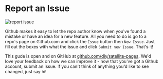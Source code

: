 # Report an Issue

![report issue](http://diy-visualpedia.s3.amazonaws.com/new-issue.png)

Github makes it easy to let the repo author know when you've found a mistake or have an idea for a new feature. All you need to do is go to a repo's page on Github.com and click the `Issue` button then `New Issue`. Just fill out the boxes with what the issue and click `Submit new Issue`. That's it!

This gude is open and on GitHub at [github.com/diy/satellite-pages](http://github.com/diy/satellite-pages). We'd love your feedback on how we can improve it - now that you've got a Github account, submit an issue. If you can't think of anything you'd like to see changed, just say hi!